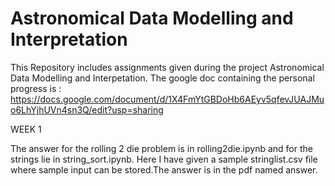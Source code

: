 # Astronomical Data Modelling and Interpretation
This Repository includes assignments given during the project Astronomical Data Modelling and Interpetation.
The google doc containing the personal progress is : https://docs.google.com/document/d/1X4FmYtGBDoHb6AEyv5qfevJUAJMuo6LhYjhUVn4sn3Q/edit?usp=sharing

WEEK 1

The answer for the rolling 2 die problem is in rolling2die.ipynb and for the strings lie in string_sort.ipynb. Here I have given a sample stringlist.csv file where sample input can be stored.The answer is in the pdf named answer.

